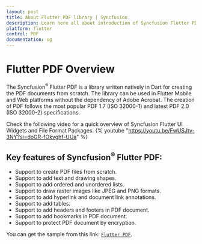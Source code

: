 ```yaml
---
layout: post
title: About Flutter PDF library | Syncfusion
description: Learn here all about introduction of Syncfusion Flutter PDF non-UI library and its features, and more.
platform: flutter
control: PDF
documentation: ug
---
```


# Flutter PDF Overview

The Syncfusion<sup>&reg;</sup> Flutter PDF is a library written natively in Dart for creating the PDF documents from scratch. The library can be used in Flutter Mobile and Web platforms without the dependency of Adobe Acrobat. The creation of PDF follows the most popular PDF 1.7 (ISO 32000-1) and latest PDF 2.0 (ISO 32000-2) specifications.

Check the following video for a quick overview of Syncfusion Flutter UI Widgets and File Format Packages.
{% youtube "https://youtu.be/FwUSJtv-3NY?si=doGR-fOkvghf-UUa" %}

## Key features of Syncfusion<sup>&reg;</sup> Flutter PDF:

* Support to create PDF files from scratch.
* Support to add text and drawing shapes.
* Support to add ordered and unordered lists.
* Support to draw raster images like JPEG and PNG formats.
* Support to add hyperlink and document link annotations.
* Support to add tables.
* Support to add headers and footers in PDF document.
* Support to add bookmarks in PDF document.
* Support to protect PDF document by encryption.

You can get the sample from this link: [`Flutter PDF`](https://github.com/syncfusion/flutter-examples).